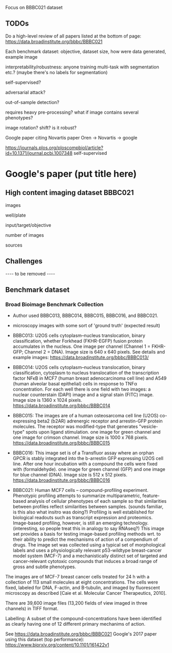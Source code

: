 
Focus on BBBC021 dataset

## TODOs

Do a high-level review of all papers listed at the bottom of page: https://data.broadinstitute.org/bbbc/BBBC021

Each benchmark dataset: objective, dataset size, how were data generated, example image


interpretability/robustness: anyone training multi-task with segmentation etc.? (maybe there's no labels for segmentation)

self-supervised?

adversarial attack?

out-of-sample detection?

requires heavy pre-processing? what if image contains several phenotypes?

image rotation? shift? is it robust?

Google paper citing Novartis paper
Oren -> Novartis -> google

https://journals.plos.org/ploscompbiol/article?id=10.1371/journal.pcbi.1007348
self-supervised

# Google's paper (put title here)


## High content imaging dataset BBBC021

images

well/plate

input/target/objective

number of images

sources

## Challenges




---- to be removed ----

## Benchmark dataset

### ﻿Broad Bioimage Benchmark Collection

- Author used ﻿BBBC013, BBBC014, BBBC015, BBBC016, and BBBC021.

- microscopy images with some sort of 'ground truth' (expected result)

- ﻿BBBC013: U2OS cells cytoplasm–nucleus translocation, binary classification,
whether Forkhead (FKHR-EGFP) fusion protein accumulates in the nucleus.
One image per channel (Channel 1 = FKHR-GFP; Channel 2 = DNA). Image size is 640 x 640 pixels.
See details and example images:   https://data.broadinstitute.org/bbbc/BBBC013/


- ﻿BBBC014: U2OS cells cytoplasm–nucleus translocation, binary classification,
cytoplasm to nucleus translocation of the transcription factor NFκB in MCF7 (human breast adenocarcinoma cell line) and A549 (human alveolar basal epithelial) cells in response to TNFα concentration.
For each well there is one field with two images: a nuclear counterstain (DAPI) image and a signal stain (FITC) image. Image size is 1360 x 1024 pixels.
https://data.broadinstitute.org/bbbc/BBBC014


- BBBC015: The images are of a human osteosarcoma cell line (U2OS) co-expressing beta2 (b2AR) adrenergic receptor and arrestin-GFP protein molecules. The receptor was modified-type that generates "vesicle-type" spots upon ligand stimulation.
one image for green channel and one image for crimson channel. Image size is 1000 x 768 pixels.
https://data.broadinstitute.org/bbbc/BBBC015


- BBBC016: This image set is of a Transfluor assay where an orphan GPCR is stably integrated into the b-arrestin GFP expressing U2OS cell line. After one hour incubation with a compound the cells were fixed with (formaldehyde).
one image for green channel (GFP) and one image for blue channel (DNA). Image size is 512 x 512 pixels.
https://data.broadinstitute.org/bbbc/BBBC016



- BBBC021: Human MCF7 cells – compound-profiling experiment.
Phenotypic profiling attempts to summarize multiparametric, feature-based analysis of cellular phenotypes of each sample so that similarities between profiles reflect similarities between samples.
(sounds familiar, is this also what insitro was doing?)
Profiling is well established for biological readouts such as transcript expression and proteomics. Image-based profiling, however, is still an emerging technology.
(interesting, so people treat this in analogy to say RNAseq?)
This image set provides a basis for testing image-based profiling methods wrt. to their ability to predict the mechanisms of action of a compendium of drugs. The image set was collected using a typical set of morphological labels and uses a physiologically relevant p53-wildtype breast-cancer model system (MCF-7) and a mechanistically distinct set of targeted and cancer-relevant cytotoxic compounds that induces a broad range of gross and subtle phenotypes.

The images are of MCF-7 breast cancer cells treated for 24 h with a collection of 113 small molecules at eight concentrations. The cells were fixed, labeled for DNA, F-actin, and Β-tubulin, and imaged by fluorescent microscopy as described [Caie et al. Molecular Cancer Therapeutics, 2010].


There are 39,600 image files (13,200 fields of view imaged in three channels) in TIFF format.

Labelling: A subset of the compound-concentrations have been identified as clearly having one of 12 different primary mechanims of action.

See https://data.broadinstitute.org/bbbc/BBBC021
Google's 2017 paper using this dataset (top performance): https://www.biorxiv.org/content/10.1101/161422v1
